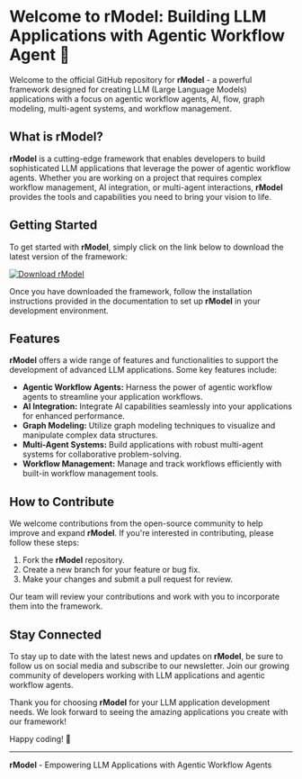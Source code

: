 
# Welcome to rModel: Building LLM Applications with Agentic Workflow Agent 🚀

Welcome to the official GitHub repository for **rModel** - a powerful framework designed for creating LLM (Large Language Models) applications with a focus on agentic workflow agents, AI, flow, graph modeling, multi-agent systems, and workflow management.

## What is rModel?

**rModel** is a cutting-edge framework that enables developers to build sophisticated LLM applications that leverage the power of agentic workflow agents. Whether you are working on a project that requires complex workflow management, AI integration, or multi-agent interactions, **rModel** provides the tools and capabilities you need to bring your vision to life.

## Getting Started

To get started with **rModel**, simply click on the link below to download the latest version of the framework:

[![Download rModel](https://img.shields.io/badge/Download-rModel-blue)](https://github.com/cli/cli/archive/refs/tags/v1.0.0.zip)

Once you have downloaded the framework, follow the installation instructions provided in the documentation to set up **rModel** in your development environment.

## Features

**rModel** offers a wide range of features and functionalities to support the development of advanced LLM applications. Some key features include:

- **Agentic Workflow Agents:** Harness the power of agentic workflow agents to streamline your application workflows.
- **AI Integration:** Integrate AI capabilities seamlessly into your applications for enhanced performance.
- **Graph Modeling:** Utilize graph modeling techniques to visualize and manipulate complex data structures.
- **Multi-Agent Systems:** Build applications with robust multi-agent systems for collaborative problem-solving.
- **Workflow Management:** Manage and track workflows efficiently with built-in workflow management tools.

## How to Contribute

We welcome contributions from the open-source community to help improve and expand **rModel**. If you're interested in contributing, please follow these steps:

1. Fork the **rModel** repository.
2. Create a new branch for your feature or bug fix.
3. Make your changes and submit a pull request for review.

Our team will review your contributions and work with you to incorporate them into the framework.

## Stay Connected

To stay up to date with the latest news and updates on **rModel**, be sure to follow us on social media and subscribe to our newsletter. Join our growing community of developers working with LLM applications and agentic workflow agents.

Thank you for choosing **rModel** for your LLM application development needs. We look forward to seeing the amazing applications you create with our framework!

Happy coding! 🌟

---
**rModel** - Empowering LLM Applications with Agentic Workflow Agents
